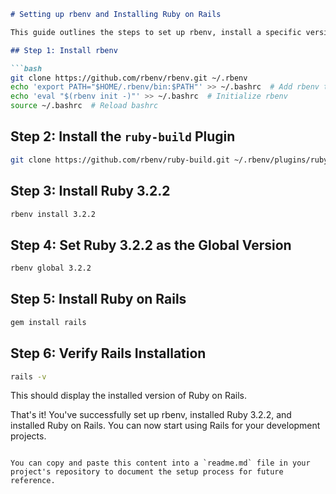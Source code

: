
```markdown
# Setting up rbenv and Installing Ruby on Rails

This guide outlines the steps to set up rbenv, install a specific version of Ruby (3.2.2), and then install Ruby on Rails.

## Step 1: Install rbenv

```bash
git clone https://github.com/rbenv/rbenv.git ~/.rbenv
echo 'export PATH="$HOME/.rbenv/bin:$PATH"' >> ~/.bashrc  # Add rbenv to bashrc
echo 'eval "$(rbenv init -)"' >> ~/.bashrc  # Initialize rbenv
source ~/.bashrc  # Reload bashrc
```

## Step 2: Install the `ruby-build` Plugin

```bash
git clone https://github.com/rbenv/ruby-build.git ~/.rbenv/plugins/ruby-build
```

## Step 3: Install Ruby 3.2.2

```bash
rbenv install 3.2.2
```

## Step 4: Set Ruby 3.2.2 as the Global Version

```bash
rbenv global 3.2.2
```

## Step 5: Install Ruby on Rails

```bash
gem install rails
```

## Step 6: Verify Rails Installation

```bash
rails -v
```

This should display the installed version of Ruby on Rails.

That's it! You've successfully set up rbenv, installed Ruby 3.2.2, and installed Ruby on Rails. You can now start using Rails for your development projects.
```

You can copy and paste this content into a `readme.md` file in your project's repository to document the setup process for future reference.
